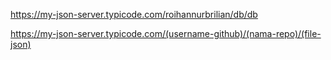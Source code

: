 https://my-json-server.typicode.com/roihannurbrilian/db/db

https://my-json-server.typicode.com/(username-github)/(nama-repo)/(file-json)
